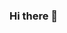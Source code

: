 ### Hi there 👋

<!--
**estavillo97/estavillo97** is a ✨ _special_ ✨ repository because its `README.md` (this file) appears on your GitHub profile.

Since I was a kid, I was curious about numbers, writing and finance, but it was until I discovered the stock market that I decided to learn to invest and pursue a bachelor's in finance engineering with the goal of learning the necessary tools to predict it.  While in university, I discovered the world of programming and how you can combine the writing with the world of numbers to do so and then got a specialization of machine learning to achieve my goals.  
Some projects I have worked on: 
Associated with the CEO of Quant Dynamics to develop algorithmic trading strategies to predict the stock market and gave some courses and presentations in universities like UdeG. 
first position in Latin America in a quant finance competition hosted by World Quant, where we develop mathematical predictive models for the stock market. After the competition I got a work there.  
Teamed up with classmates to make an artificial intelligence model to predict default on lent credits for a startup named Digitt. The company liked the model and hired me to work in the new Data Science division analyzing data to improve credit lending decisions. 
Professional practices in algorithmic trading developing mathematical predictive models for the stock market. 
Making Sense LLC contacted me to join his new algorithmic trading project where I have performed as an algorithmic trading developer for +2 years working mostly with a hedge fund partner creating strategies, improving the portfolio, and researching better ways to take decisions based on data.


Passions
numbers, stock market, technology, writing.

Skills
Python, SQL, data science, machine learning, MQL4, MQL5, portfolio analysis, algorithmic trading, credit analysis


- 🔭 I’m currently working on ...
- 🌱 I’m currently learning ...
- 👯 I’m looking to collaborate on ...
- 🤔 I’m looking for help with ...
- 💬 Ask me about ...
- 📫 How to reach me: juanpabloestavillo@gmail.com 
                       https://www.linkedin.com/in/juan-pablo-estavillo-b71a14108/
- 😄 Pronouns: He/His
-->
